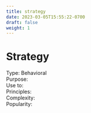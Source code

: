 ```yaml
---
title: strategy
date: 2023-03-05T15:55:22-0700
draft: false
weight: 1
---
```

# Strategy
Type: Behavioral  
Purpose:  
Use to:  
Principles:  
Complexity:  
Popularity:  
